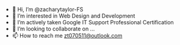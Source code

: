 - 👋 Hi, I’m @zacharytaylor-FS
- 👀 I’m interested in Web Design and Development
- 🌱 I’m actively taken Google IT Support Professional Certification 
- 💞️ I’m looking to collaborate on ...
- 📫 How to reach me zt070511@outlook.com

<!---
zt212282/zt212282 is a ✨ special ✨ repository because its `README.md` (this file) appears on your GitHub profile.
You can click the Preview link to take a look at your changes.
--->
